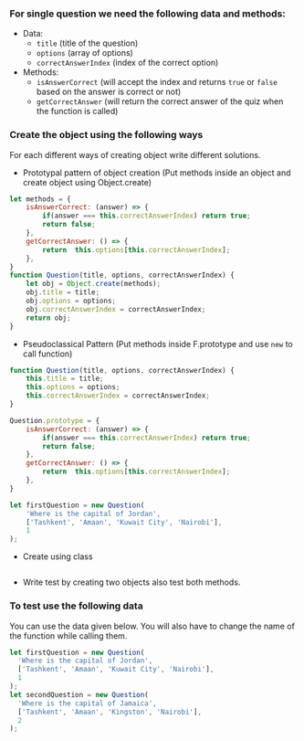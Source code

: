 ### For single question we need the following data and methods:

- Data:
  - `title` (title of the question)
  - `options` (array of options)
  - `correctAnswerIndex` (index of the correct option)
- Methods:
  - `isAnswerCorrect` (will accept the index and returns `true` or `false` based on the answer is correct or not)
  - `getCorrectAnswer` (will return the correct answer of the quiz when the function is called)

### Create the object using the following ways

For each different ways of creating object write different solutions.

- Prototypal pattern of object creation (Put methods inside an object and create object using Object.create)
```js
let methods = {
    isAnswerCorrect: (answer) => {
        if(answer === this.correctAnswerIndex) return true;
        return false;
    },
    getCorrectAnswer: () => {
        return  this.options[this.correctAnswerIndex];
    },
}
function Question(title, options, correctAnswerIndex) {
    let obj = Object.create(methods);
    obj.title = title;
    obj.options = options;
    obj.correctAnswerIndex = correctAnswerIndex;
    return obj;
}
```
- Pseudoclassical Pattern (Put methods inside F.prototype and use `new` to call function)
```js
function Question(title, options, correctAnswerIndex) {
    this.title = title;
    this.options = options;
    this.correctAnswerIndex = correctAnswerIndex;
}

Question.prototype = {
    isAnswerCorrect: (answer) => {
        if(answer === this.correctAnswerIndex) return true;
        return false;
    },
    getCorrectAnswer: () => {
        return  this.options[this.correctAnswerIndex];
    },
}

let firstQuestion = new Question(
    'Where is the capital of Jordan',
    ['Tashkent', 'Amaan', 'Kuwait City', 'Nairobi'],
    1
);

```
- Create using class
```js

```
- Write test by creating two objects also test both methods.

### To test use the following data

You can use the data given below. You will also have to change the name of the function while calling them.

```js
let firstQuestion = new Question(
  'Where is the capital of Jordan',
  ['Tashkent', 'Amaan', 'Kuwait City', 'Nairobi'],
  1
);
let secondQuestion = new Question(
  'Where is the capital of Jamaica',
  ['Tashkent', 'Amaan', 'Kingston', 'Nairobi'],
  2
);
```
